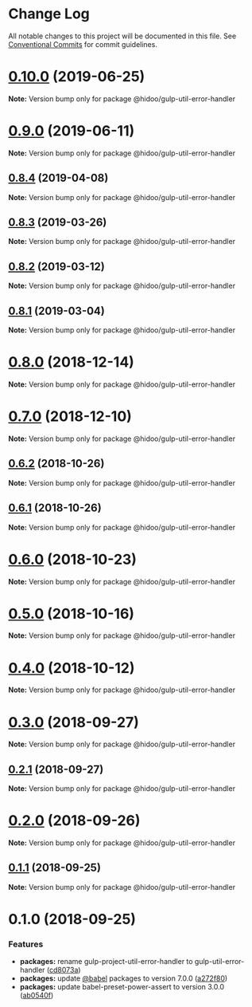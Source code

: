 # Change Log

All notable changes to this project will be documented in this file.
See [Conventional Commits](https://conventionalcommits.org) for commit guidelines.

# [0.10.0](https://github.com/hidoo/gulp-project/compare/v0.9.0...v0.10.0) (2019-06-25)

**Note:** Version bump only for package @hidoo/gulp-util-error-handler





# [0.9.0](https://github.com/hidoo/gulp-project/compare/v0.8.4...v0.9.0) (2019-06-11)

**Note:** Version bump only for package @hidoo/gulp-util-error-handler





## [0.8.4](https://github.com/hidoo/gulp-project/compare/v0.8.3...v0.8.4) (2019-04-08)

**Note:** Version bump only for package @hidoo/gulp-util-error-handler





## [0.8.3](https://github.com/hidoo/gulp-project/compare/v0.8.2...v0.8.3) (2019-03-26)

**Note:** Version bump only for package @hidoo/gulp-util-error-handler





## [0.8.2](https://github.com/hidoo/gulp-project/compare/v0.8.1...v0.8.2) (2019-03-12)

**Note:** Version bump only for package @hidoo/gulp-util-error-handler





## [0.8.1](https://github.com/hidoo/gulp-project/compare/v0.8.0...v0.8.1) (2019-03-04)

**Note:** Version bump only for package @hidoo/gulp-util-error-handler





# [0.8.0](https://github.com/hidoo/gulp-project/compare/v0.7.0...v0.8.0) (2018-12-14)

**Note:** Version bump only for package @hidoo/gulp-util-error-handler





# [0.7.0](https://github.com/hidoo/gulp-project/compare/v0.6.2...v0.7.0) (2018-12-10)

**Note:** Version bump only for package @hidoo/gulp-util-error-handler





## [0.6.2](https://github.com/hidoo/gulp-project/compare/v0.6.1...v0.6.2) (2018-10-26)

**Note:** Version bump only for package @hidoo/gulp-util-error-handler





## [0.6.1](https://github.com/hidoo/gulp-project/compare/v0.6.0...v0.6.1) (2018-10-26)

**Note:** Version bump only for package @hidoo/gulp-util-error-handler





# [0.6.0](https://github.com/hidoo/gulp-project/compare/v0.5.0...v0.6.0) (2018-10-23)

**Note:** Version bump only for package @hidoo/gulp-util-error-handler





# [0.5.0](https://github.com/hidoo/gulp-project/compare/v0.4.0...v0.5.0) (2018-10-16)

**Note:** Version bump only for package @hidoo/gulp-util-error-handler





# [0.4.0](https://github.com/hidoo/gulp-project/compare/v0.3.0...v0.4.0) (2018-10-12)

**Note:** Version bump only for package @hidoo/gulp-util-error-handler





<a name="0.3.0"></a>
# [0.3.0](https://github.com/hidoo/gulp-project/compare/v0.2.1...v0.3.0) (2018-09-27)

**Note:** Version bump only for package @hidoo/gulp-util-error-handler





<a name="0.2.1"></a>
## [0.2.1](https://github.com/hidoo/gulp-project/compare/v0.2.0...v0.2.1) (2018-09-27)

**Note:** Version bump only for package @hidoo/gulp-util-error-handler





<a name="0.2.0"></a>
# [0.2.0](https://github.com/hidoo/gulp-project/compare/v0.1.1...v0.2.0) (2018-09-26)

**Note:** Version bump only for package @hidoo/gulp-util-error-handler





<a name="0.1.1"></a>
## [0.1.1](https://github.com/hidoo/gulp-project/compare/v0.1.0...v0.1.1) (2018-09-25)

**Note:** Version bump only for package @hidoo/gulp-util-error-handler





<a name="0.1.0"></a>
# 0.1.0 (2018-09-25)


### Features

* **packages:** rename gulp-project-util-error-handler to gulp-util-error-handler ([cd8073a](https://github.com/hidoo/gulp-project/commit/cd8073a))
* **packages:** update [@babel](https://github.com/babel) packages to version 7.0.0 ([a272f80](https://github.com/hidoo/gulp-project/commit/a272f80))
* **packages:** update babel-preset-power-assert to version 3.0.0 ([ab0540f](https://github.com/hidoo/gulp-project/commit/ab0540f))
